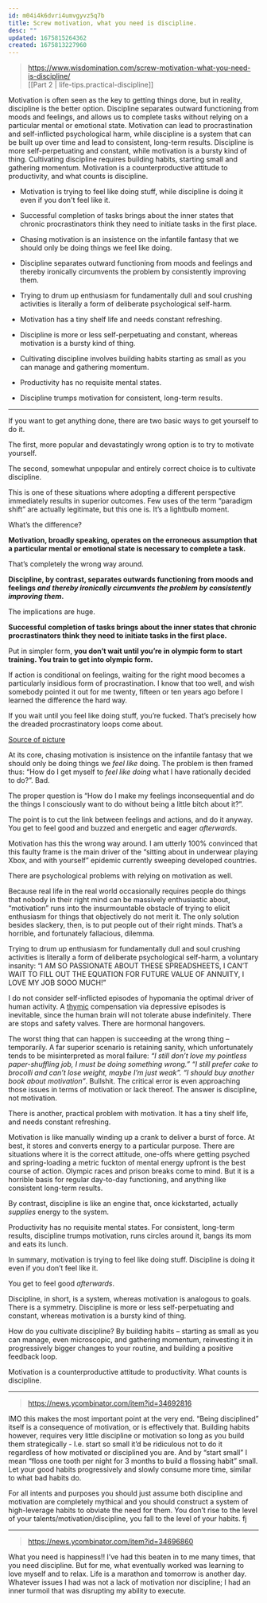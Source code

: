 ```yaml
---
id: m04i4k6dvri4umvgyvz5q7b
title: Screw motivation, what you need is discipline.
desc: ""
updated: 1675815264362
created: 1675813227960
---
```


> https://www.wisdomination.com/screw-motivation-what-you-need-is-discipline/  
> [[Part 2 | life-tips.practical-discipline]]

Motivation is often seen as the key to getting things done, but in reality, discipline is the better option. Discipline separates outward functioning from moods and feelings, and allows us to complete tasks without relying on a particular mental or emotional state. Motivation can lead to procrastination and self-inflicted psychological harm, while discipline is a system that can be built up over time and lead to consistent, long-term results. Discipline is more self-perpetuating and constant, while motivation is a bursty kind of thing. Cultivating discipline requires building habits, starting small and gathering momentum. Motivation is a counterproductive attitude to productivity, and what counts is discipline.

- Motivation is trying to feel like doing stuff, while discipline is doing it even if you don't feel like it.

- Successful completion of tasks brings about the inner states that chronic procrastinators think they need to initiate tasks in the first place.

- Chasing motivation is an insistence on the infantile fantasy that we should only be doing things we feel like doing.

- Discipline separates outward functioning from moods and feelings and thereby ironically circumvents the problem by consistently improving them.

- Trying to drum up enthusiasm for fundamentally dull and soul crushing activities is literally a form of deliberate psychological self-harm.

- Motivation has a tiny shelf life and needs constant refreshing.

- Discipline is more or less self-perpetuating and constant, whereas motivation is a bursty kind of thing.

- Cultivating discipline involves building habits starting as small as you can manage and gathering momentum.

- Productivity has no requisite mental states.

- Discipline trumps motivation for consistent, long-term results.

---

If you want to get anything done, there are two basic ways to get yourself to do it.

The first, more popular and devastatingly wrong option is to try to motivate yourself.

The second, somewhat unpopular and entirely correct choice is to cultivate discipline.

This is one of these situations where adopting a different perspective immediately results in superior outcomes. Few uses of the term “paradigm shift” are actually legitimate, but this one is. It’s a lightbulb moment.

What’s the difference?

**Motivation, broadly speaking, operates on the erroneous assumption that a particular mental or emotional state is necessary to complete a task.**

That’s completely the wrong way around.

**Discipline, by contrast, separates outwards functioning from moods and feelings _and thereby ironically circumvents the problem by consistently improving them_.**

The implications are huge.

**Successful completion of tasks brings about the inner states that chronic procrastinators think they need to initiate tasks in the first place.**

Put in simpler form, **you don’t wait until you’re in olympic form to start training. You train to get into olympic form.**

If action is conditional on feelings, waiting for the right mood becomes a particularly insidious form of procrastination. I know that too well, and wish somebody pointed it out for me twenty, fifteen or ten years ago before I learned the difference the hard way.

If you wait until you feel like doing stuff, you’re fucked. That’s precisely how the dreaded procrastinatory loops come about.

[Source of picture](http://www.theatlantic.com/business/archive/2014/08/the-procrastination-loop-and-how-to-break-it/379142/)

At its core, chasing motivation is insistence on the infantile fantasy that we should only be doing things we _feel like_ doing. The problem is then framed thus: “How do I get myself to _feel like doing_ what I have rationally decided to do?”. Bad.

The proper question is “How do I make my feelings inconsequential and do the things I consciously want to do without being a little bitch about it?”.

The point is to cut the link between feelings and actions, and do it anyway. You get to feel good and buzzed and energetic and eager _afterwards_.

Motivation has this the wrong way around. I am utterly 100% convinced that this faulty frame is the main driver of the “sitting about in underwear playing Xbox, and with yourself” epidemic currently sweeping developed countries.

There are psychological problems with relying on motivation as well.

Because real life in the real world occasionally requires people do things that nobody in their right mind can be massively enthusiastic about, “motivation” runs into the insurmountable obstacle of trying to elicit enthusiasm for things that objectively do not merit it. The only solution besides slackery, then, is to put people out of their right minds. That’s a horrible, and fortunately fallacious, dilemma.

Trying to drum up enthusiasm for fundamentally dull and soul crushing activities is literally a form of deliberate psychological self-harm, a voluntary insanity: “I AM SO PASSIONATE ABOUT THESE SPREADSHEETS, I CAN’T WAIT TO FILL OUT THE EQUATION FOR FUTURE VALUE OF ANNUITY, I LOVE MY JOB SOOO MUCH!”

I do not consider self-inflicted episodes of hypomania the optimal driver of human activity. A [thymic](http://en.wikipedia.org/wiki/Dysthymia) compensation via depressive episodes is inevitable, since the human brain will not tolerate abuse indefinitely. There are stops and safety valves. There are hormonal hangovers.

The worst thing that can happen is succeeding at the wrong thing – temporarily. A far superior scenario is retaining sanity, which unfortunately tends to be misinterpreted as moral failure: _“I still don’t love my pointless paper-shuffling job, I must be doing something wrong.”_ _“I still prefer cake to brocolli and can’t lose weight, maybe I’m just weak”._ _“I should buy another book about motivation”_. Bullshit. The critical error is even approaching those issues in terms of motivation or lack thereof. The answer is discipline, not motivation.

There is another, practical problem with motivation. It has a tiny shelf life, and needs constant refreshing.

Motivation is like manually winding up a crank to deliver a burst of force. At best, it stores and converts energy to a particular purpose. There are situations where it is the correct attitude, one-offs where getting psyched and spring-loading a metric fuckton of mental energy upfront is the best course of action. Olympic races and prison breaks come to mind. But it is a horrible basis for regular day-to-day functioning, and anything like consistent long-term results.

By contrast, discipline is like an engine that, once kickstarted, actually _supplies_ energy to the system.

Productivity has no requisite mental states. For consistent, long-term results, discipline trumps motivation, runs circles around it, bangs its mom and eats its lunch.

In summary, motivation is trying to feel like doing stuff. Discipline is doing it even if you don’t feel like it.

You get to feel good _afterwards_.

Discipline, in short, is a system, whereas motivation is analogous to goals. There is a symmetry. Discipline is more or less self-perpetuating and constant, whereas motivation is a bursty kind of thing.

How do you cultivate discipline? By building habits – starting as small as you can manage, even microscopic, and gathering momentum, reinvesting it in progressively bigger changes to your routine, and building a positive feedback loop.

Motivation is a counterproductive attitude to productivity. What counts is discipline.

---

> https://news.ycombinator.com/item?id=34692816

IMO this makes the most important point at the very end. “Being disciplined” itself is a consequence of motivation, or is effectively that. Building habits however, requires very little discipline or motivation so long as you build them strategically - I.e. start so small it’d be ridiculous not to do it regardless of how motivated or disciplined you are.
And by “start small” I mean “floss one tooth per night for 3 months to build a flossing habit” small. Let your good habits progressively and slowly consume more time, similar to what bad habits do.

For all intents and purposes you should just assume both discipline and motivation are completely mythical and you should construct a system of high-leverage habits to obviate the need for them. You don’t rise to the level of your talents/motivation/discipline, you fall to the level of your habits.
fj

---

> https://news.ycombinator.com/item?id=34696860

What you need is happiness!! I’ve had this beaten in to me many times, that you need discipline. But for me, what eventually worked was learning to love myself and to relax. Life is a marathon and tomorrow is another day. Whatever issues I had was not a lack of motivation nor discipline; I had an inner turmoil that was disrupting my ability to execute.
